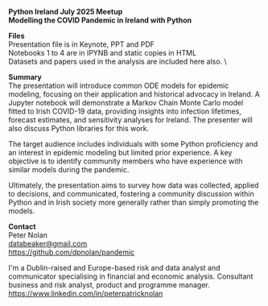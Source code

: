 __Python Ireland July 2025 Meetup__\
__Modelling the COVID Pandemic in Ireland with Python__

__Files__\
Presentation file is in Keynote, PPT and PDF\
Notebooks 1 to 4 are in IPYNB and static copies in HTML\
Datasets and papers used in the analysis are included here also.  \

__Summary__\
The presentation will introduce common ODE models for epidemic modeling, focusing on their application and historical advocacy in Ireland. A Jupyter notebook will demonstrate a Markov Chain Monte Carlo model fitted to Irish COVID-19 data, providing insights into infection lifetimes, forecast estimates, and sensitivity analyses for Ireland. The presenter will also discuss Python libraries for this work.  

The target audience includes individuals with some Python proficiency and an interest in epidemic modeling but limited prior experience. A key objective is to identify community members who have experience with similar models during the pandemic.

Ultimately, the presentation aims to survey how data was collected, applied to decisions, and communicated, fostering a community discussion within Python and in Irish society more generally rather than simply promoting the models. 

__Contact__\
Peter Nolan\
databeaker@gmail.com\
https://github.com/dpnolan/pandemic

I'm a Dublin-raised and Europe-based risk and data analyst and communicator specialising in financial and economic analysis.
Consultant business and risk analyst, product and programme manager.  
https://www.linkedin.com/in/peterpatricknolan
